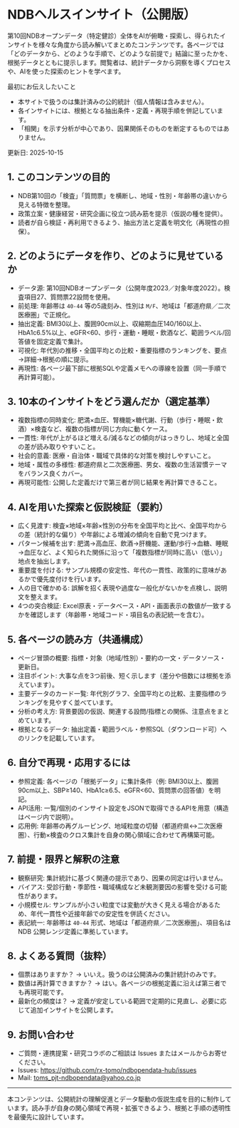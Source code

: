 # NDBヘルスインサイト（公開版）

第10回NDBオープンデータ（特定健診）全体をAIが俯瞰・探索し、得られたインサイトを様々な角度から読み解いてまとめたコンテンツです。各ページでは「どのデータから、どのような手順で、どのような前提で」結論に至ったかを、根拠データとともに提示します。閲覧者は、統計データから洞察を導くプロセスや、AIを使った探索のヒントを学べます。

最初にお伝えしたいこと
- 本サイトで扱うのは集計済みの公的統計（個人情報は含みません）。
- 各インサイトには、根拠となる抽出条件・定義・再現手順を併記しています。
- 「相関」を示す分析が中心であり、因果関係そのものを断定するものではありません。

更新日: 2025-10-15

## 1. このコンテンツの目的
- NDB第10回の「検査」「質問票」を横断し、地域・性別・年齢帯の違いから見える特徴を整理。
- 政策立案・健康経営・研究企画に役立つ読み筋を提示（仮説の種を提供）。
- 読者が自ら検証・再利用できるよう、抽出方法と定義を明文化（再現性の担保）。

## 2. どのようにデータを作り、どのように見せているか
- データ源: 第10回NDBオープンデータ（公開年度2023／対象年度2022）。検査項目27、質問票22設問を使用。
- 前処理: 年齢帯は `40-44` 等の5歳刻み、性別は `M/F`、地域は「都道府県／二次医療圏」で正規化。
- 抽出定義: BMI30以上、腹囲90cm以上、収縮期血圧140/160以上、HbA1c6.5%以上、eGFR<60、歩行・運動・睡眠・飲酒など、範囲ラベル/回答値を固定定義で集計。
- 可視化: 年代別の推移・全国平均との比較・重要指標のランキングを、要点→詳細→根拠の順に提示。
- 再現性: 各ページ最下部に根拠SQLや定義メモへの導線を設置（同一手順で再計算可能）。

## 3. 10本のインサイトをどう選んだか（選定基準）
- 複数指標の同時変化: 肥満×血圧、腎機能×糖代謝、行動（歩行・睡眠・飲酒）×検査など、複数の指標が同じ方向に動くケース。
- 一貫性: 年代が上がるほど増える/減るなどの傾向がはっきりし、地域と全国の差が読み取りやすいこと。
- 社会的意義: 医療・自治体・職域で具体的な対策を検討しやすいこと。
- 地域・属性の多様性: 都道府県と二次医療圏、男女、複数の生活習慣テーマをバランス良くカバー。
- 再現可能性: 公開した定義だけで第三者が同じ結果を再計算できること。

## 4. AIを用いた探索と仮説検証（要約）
- 広く見渡す: 検査×地域×年齢×性別の分布を全国平均と比べ、全国平均からの差（統計的な偏り）や年齢による増減の傾向を自動で見つけます。
- パターン候補を出す: 肥満→高血圧、飲酒→肝機能、運動/歩行→血糖、睡眠→血圧など、よく知られた関係に沿って「複数指標が同時に高い（低い）」地点を抽出します。
- 重要度を付ける: サンプル規模の安定性、年代の一貫性、政策的に意味があるかで優先度付けを行います。
- 人の目で確かめる: 誤解を招く表現や過度な一般化がないかを点検し、説明文を整えます。
- 4つの突合検証: Excel原表・データベース・API・画面表示の数値が一致するかを確認します（年齢帯・地域コード・項目名の表記統一を含む）。

## 5. 各ページの読み方（共通構成）
- ページ冒頭の概要: 指標・対象（地域/性別）・要約の一文・データソース・更新日。
- 注目ポイント: 大事な点を3つ前後、短く示します（差分や倍数には根拠を添えています）。
- 主要データのカード一覧: 年代別グラフ、全国平均との比較、主要指標のランキングを見やすく並べています。
- 分析の考え方: 背景要因の仮説、関連する設問/指標との関係、注意点をまとめています。
- 根拠となるデータ: 抽出定義・範囲ラベル・参照SQL（ダウンロード可）へのリンクを記載しています。

## 6. 自分で再現・応用するには
- 参照定義: 各ページの「根拠データ」に集計条件（例: BMI30以上、腹囲90cm以上、SBP≥140、HbA1c≥6.5、eGFR<60、質問票の回答値）を明記。
- API活用: 一覧/個別のインサイト設定をJSONで取得できるAPIを用意（構造はページ内で説明）。
- 応用例: 年齢帯の再グルーピング、地域粒度の切替（都道府県↔二次医療圏）、行動×検査のクロス集計を自身の関心領域に合わせて再構築可能。

## 7. 前提・限界と解釈の注意
- 観察研究: 集計統計に基づく関連の提示であり、因果の同定は行いません。
- バイアス: 受診行動・季節性・職域構成など未観測要因の影響を受ける可能性があります。
- 小規模セル: サンプルが小さい粒度では変動が大きく見える場合があるため、年代一貫性や近接年齢での安定性を併読ください。
- 表記統一: 年齢帯は `40-44` 形式、地域は「都道府県／二次医療圏」、項目名は NDB 公開レンジ定義に準拠しています。

## 8. よくある質問（抜粋）
- 個票はありますか？ → いいえ。扱うのは公開済みの集計統計のみです。
- 数値は再計算できますか？ → はい。各ページの根拠定義に沿えば第三者でも再現可能です。
- 最新化の頻度は？ → 定義が安定している範囲で定期的に見直し、必要に応じて追加インサイトを公開します。

## 9. お問い合わせ
- ご質問・連携提案・研究コラボのご相談は Issues またはメールからお寄せください。
- Issues: https://github.com/rx-tomo/ndbopendata-hub/issues
- Mail: toms_pjt-ndbopendata@yahoo.co.jp

---

本コンテンツは、公開統計の理解促進とデータ駆動の仮説生成を目的に制作しています。読み手が自身の関心領域で再現・拡張できるよう、根拠と手順の透明性を最優先に設計しています。
